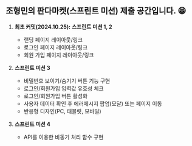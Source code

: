 ## 조형민의 판다마켓(스프린트 미션) 제출 공간입니다. 😁  
  
1. **최초 커밋(2024.10.25): 스프린트 미션 1, 2**
   
   * 랜딩 페이지  레이아웃/링크
   * 로그인 페이지 레이아웃/링크
   * 회원 가입 페이지 레이아웃/링크
2. **스프린트 미션 3**
   * 비밀번호 보이기/숨기기 버튼 기능 구현
   * 로그인/회원가입 입력값 유효성 체크
   * 로그인/회원가입 버튼 활성화
   * 사용자 데이터 확인 후 에러메시지 팝업(모달)  또는 페이지 이동
   * 반응형 디자인(PC, 태블릿, 모바일)
3. **스프린트 미션 4**
   * API를 이용한 비동기 처리 함수 구현
